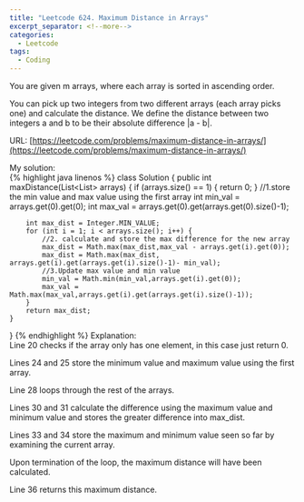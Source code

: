 ```yaml
---
title: "Leetcode 624. Maximum Distance in Arrays"
excerpt_separator: <!--more-->
categories:
  - Leetcode
tags:
  - Coding
---
```

You are given m arrays, where each array is sorted in ascending order. 

You can pick up two integers from two different arrays (each array picks one) and calculate the distance. We define the distance between two integers a and b to be their absolute difference |a - b|.

URL: [https://leetcode.com/problems/maximum-distance-in-arrays/](https://leetcode.com/problems/maximum-distance-in-arrays/)

My solution:  
{% highlight java linenos %}
class Solution {
    public int maxDistance(List<List<Integer>> arrays) {
        if (arrays.size() == 1) {
            return 0;
        }
		//1.store the min value and max value using the first array
        int min_val = arrays.get(0).get(0);
        int max_val = arrays.get(0).get(arrays.get(0).size()-1);
        
        int max_dist = Integer.MIN_VALUE;
        for (int i = 1; i < arrays.size(); i++) {
            //2. calculate and store the max difference for the new array
            max_dist = Math.max(max_dist,max_val - arrays.get(i).get(0));
            max_dist = Math.max(max_dist, arrays.get(i).get(arrays.get(i).size()-1)- min_val);
            //3.Update max value and min value
            min_val = Math.min(min_val,arrays.get(i).get(0));
            max_val = Math.max(max_val,arrays.get(i).get(arrays.get(i).size()-1));
        }
        return max_dist;
    }
}
{% endhighlight %}
Explanation:  
Line 20 checks if the array only has one element, in this case just return 0.

Lines 24 and 25 store the minimum value and maximum value using the first array.

Line 28 loops through the rest of the arrays.

Lines 30 and 31 calculate the difference using the maximum value and minimum value and stores the greater difference into max_dist.

Lines 33 and 34 store the maximum and minimum value seen so far by examining the current array.

Upon termination of the loop, the maximum distance will have been calculated.

Line 36 returns this maximum distance.